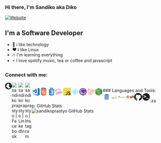 ### Hi there, I'm Sandiko aka Diko

[![Website](https://img.shields.io/website?label=sandikoprastyo&style=for-the-badge&url=http://sandikoprastyo.netlify.app/)](http://sandikoprastyo.netlify.app)

## I'm a Software Developer

- 🚒 i like technology
- :heart: I like Linux
- :fire: I'm learning everything
- ⚡ I love spotify music, tea or coffee and javascript

### Connect with me:

[<img align="left" alt="sandikoprastyo" width="22px" src="https://raw.githubusercontent.com/iconic/open-iconic/master/svg/globe.svg" />][website]
[<img align="left" alt="sandikoprastyo | Facebook" width="22px" src="https://cdn.jsdelivr.net/npm/simple-icons@v3/icons/facebook.svg" />][facebook]
[<img align="left" alt="sandikoprastyo | LinkedIn" width="22px" src="https://cdn.jsdelivr.net/npm/simple-icons@v3/icons/linkedin.svg" />][linkedin]
[<img align="left" alt="sandiko prastyo | Instagram" width="22px" src="https://cdn.jsdelivr.net/npm/simple-icons@v3/icons/instagram.svg" />][instagram]

<br />
### Languages and Tools:

<img align="left" alt="Visual Studio Code" width="26px" src="https://raw.githubusercontent.com/github/explore/80688e429a7d4ef2fca1e82350fe8e3517d3494d/topics/visual-studio-code/visual-studio-code.png" />
<img align="left" alt="HTML5" width="26px" src="https://raw.githubusercontent.com/github/explore/80688e429a7d4ef2fca1e82350fe8e3517d3494d/topics/html/html.png" />
<img align="left" alt="CSS3" width="26px" src="https://raw.githubusercontent.com/github/explore/80688e429a7d4ef2fca1e82350fe8e3517d3494d/topics/css/css.png" />
<img align="left" alt="Sass" width="26px" src="https://raw.githubusercontent.com/github/explore/80688e429a7d4ef2fca1e82350fe8e3517d3494d/topics/sass/sass.png" />
<img align="left" alt="JavaScript" width="26px" src="https://raw.githubusercontent.com/github/explore/80688e429a7d4ef2fca1e82350fe8e3517d3494d/topics/javascript/javascript.png" />
<img align="left" alt="React" width="26px" src="https://raw.githubusercontent.com/github/explore/80688e429a7d4ef2fca1e82350fe8e3517d3494d/topics/react/react.png" />
<img align="left" alt="Gatsby" width="26px" src="https://raw.githubusercontent.com/github/explore/e94815998e4e0713912fed477a1f346ec04c3da2/topics/gatsby/gatsby.png" />
<img align="left" alt="laravel" width="26px" src="https://raw.githubusercontent.com/github/explore/80688e429a7d4ef2fca1e82350fe8e3517d3494d/topics/laravel/laravel.png" />
<img align="left" alt="Node.js" width="26px" src="https://raw.githubusercontent.com/github/explore/80688e429a7d4ef2fca1e82350fe8e3517d3494d/topics/nodejs/nodejs.png" />
<img align="left" alt="SQL" width="26px" src="https://raw.githubusercontent.com/github/explore/80688e429a7d4ef2fca1e82350fe8e3517d3494d/topics/sql/sql.png" />
<img align="left" alt="MySQL" width="26px" src="https://raw.githubusercontent.com/github/explore/80688e429a7d4ef2fca1e82350fe8e3517d3494d/topics/mysql/mysql.png" />
<img align="left" alt="MongoDB" width="26px" src="https://raw.githubusercontent.com/github/explore/80688e429a7d4ef2fca1e82350fe8e3517d3494d/topics/mongodb/mongodb.png" />
<img align="left" alt="Git" width="26px" src="https://raw.githubusercontent.com/github/explore/80688e429a7d4ef2fca1e82350fe8e3517d3494d/topics/git/git.png" />
<img align="left" alt="GitHub" width="26px" src="https://raw.githubusercontent.com/github/explore/78df643247d429f6cc873026c0622819ad797942/topics/github/github.png" />
<img align="left" alt="Terminal" width="26px" src="https://raw.githubusercontent.com/github/explore/80688e429a7d4ef2fca1e82350fe8e3517d3494d/topics/terminal/terminal.png" />

<br />
<br />


  <summary>:zap: GitHub Stats</summary>

  <img align="left" alt="sandikoprastyo GitHub Stats" src="https://github-readme-stats.codestackr.vercel.app/api?username=sandikoprastyo&show_icons=true&hide_border=true" />

[website]: http://sandikoprastyo.netlify.app/
[instagram]: https://www.instagram.com/sandicodee/?hl=id
[linkedin]: https://www.linkedin.com/in/sandiko-prastyo-b62115119/
[facebook]: https://www.facebook.com/Sandikoprastyo
